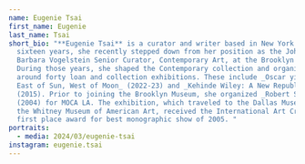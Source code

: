 ```yaml
---
name: Eugenie Tsai
first_name: Eugenie
last_name: Tsai
short_bio: "**Eugenie Tsai** is a curator and writer based in New York. After
  sixteen years, she recently stepped down from her position as the John and
  Barbara Vogelstein Senior Curator, Contemporary Art, at the Brooklyn Museum.
  During those years, she shaped the Contemporary collection and organized
  around forty loan and collection exhibitions. These include _Oscar yi Hou:
  East of Sun, West of Moon_ (2022-23) and _Kehinde Wiley: A New Republic_
  (2015). Prior to joining the Brooklyn Museum, she organized _Robert Smithson_
  (2004) for MOCA LA. The exhibition, which traveled to the Dallas Museum and
  the Whitney Museum of American Art, received the International Art Critics
  first place award for best monographic show of 2005. "
portraits:
  - media: 2024/03/eugenie-tsai
instagram: eugenie.tsai
---
```

